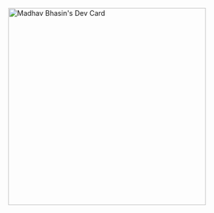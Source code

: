 <a href="https://app.daily.dev/madhav_devslane"><img src="https://api.daily.dev/devcards/0b51c2ecb2a54f9fbd16db14bf97d964.png?r=q6h" width="400" alt="Madhav Bhasin's Dev Card"/></a>
